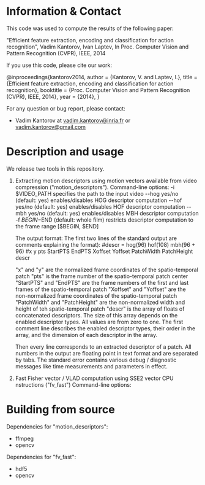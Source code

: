 Information & Contact
=====================

This code was used to compute the results of the following paper:


"Efficient feature extraction, encoding and classification for action recognition",
Vadim Kantorov, Ivan Laptev,
In Proc. Computer Vision and Pattern Recognition (CVPR), IEEE, 2014

If you use this code, please cite our work:

@inproceedings{kantorov2014,
 	author = {Kantorov, V. and Laptev, I.},
	title = {Efficient feature extraction, encoding and classification for action recognition},
	booktitle = {Proc. Computer Vision and Pattern Recognition (CVPR), IEEE, 2014},
	year = {2014},
}

For any question or bug report, please contact:
- Vadim Kantorov at vadim.kantorov@inria.fr or vadim.kantorov@gmail.com


Description and usage
=====================

We release two tools in this repository.

1. Extracting motion descriptors using motion vectors available from video compression ("motion_descriptors").
   Command-line options:
     -i $VIDEO_PATH 				specifies the path to the input video
     --hog yes/no (default: yes)		enables/disables HOG descriptor computation
     --hof yes/no (default: yes)		enables/disables HOF descriptor computation
     --mbh yes/no (default: yes)		enables/disables MBH descriptor computation
     -f $BEGIN-$END (default: whole film)	restricts descriptor computation to the frame range [$BEGIN, $END]

   The output format:
     The first two lines of the standard output are comments explaining the format):
     	#descr = hog(96) hof(108) mbh(96 + 96)
        #x y pts StartPTS EndPTS Xoffset Yoffset PatchWidth PatchHeight descr

     "x" and "y" are the normalized frame coordinates of the spatio-temporal patch
     "pts" is the frame number of the spatio-temporal patch center
     "StartPTS" and "EndPTS" are the frame numbers of the first and last frames of the spatio-temporal patch
     "Xoffset" and "Yoffset" are the non-normalized frame coordinates of the spatio-temporal patch
     "PatchWidth" and "PatchHeight" are the non-normalized width and height of teh spatio-temporal patch
     "descr" is the array of floats of concatenated descriptors. The size of this array depends on the enabled descriptor types. All values are from zero to one. The first comment line describes the enabled descriptor types, their order in the array, and the dimension of each descriptor in the array.
     
     Then every line corresponds to an extracted descriptor of a patch. All numbers in the output are floating point in text format and are separated by tabs.
     The standard error contains various debug / diagnostic messages like time measurements and parameters in effect.

2. Fast Fisher vector / VLAD computation using SSE2 vector CPU nstructions ("fv_fast")
Command-line options:


Building from source
====================

Dependencies for "motion_descriptors":
 - ffmpeg
 - opencv

Dependencies for "fv_fast":
 - hdf5
 - opencv